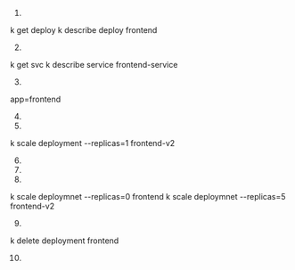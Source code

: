 
1. 
k get deploy
k describe deploy frontend

2. 
k get svc
k describe service frontend-service 

3. 
app=frontend

4. 

5. 
k scale deployment --replicas=1 frontend-v2

6. 

7. 

8. 
k scale deploymnet --replicas=0 frontend
k scale deploymnet --replicas=5 frontend-v2

9. 
k delete deployment frontend

10. 


